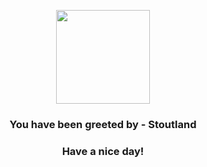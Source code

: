 <p align="center">
            <img src="https://raw.githubusercontent.com/PokeAPI/sprites/master/sprites/pokemon/508.png" width="150" height="150">
          </p>
          <h3 align="center">You have been greeted by - <b>Stoutland</b></h3>
          <h3 align="center">Have a nice day!</h3>
        